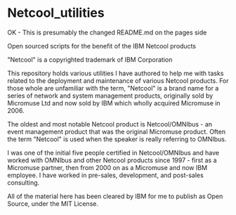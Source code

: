 # Netcool_utilities
OK - This is presumably the changed README.md on the pages side

Open sourced scripts for the benefit of the IBM Netcool products

"Netcool" is a copyrighted trademark of IBM Corporation

This repository holds various utilities I have authored to help me with tasks related to the deployment and maintenance of various Netcool products.   For those whole are unfamiliar with the term, "Netcool" is a brand name for a series of network and system management products, originally sold by Micromuse Ltd and now sold by IBM which wholly acquired Micromuse in 2006.

The oldest and most notable Netcool product is Netcool/OMNIbus - an event management product that was the original Micromuse product.   Often the term "Netcool" is used when the speaker is really referring to OMNIbus.

I was one of the initial five people certified in Netcool/OMNIbus and have worked with OMNIbus and other Netcool products since 1997 - first as a Micromuse partner, then from 2000 on as a Micromuse and now IBM employee.   I have worked in pre-sales, development, and post-sales consulting.

All of the material here has been cleared by IBM for me to publish as Open Source, under the MIT License.

